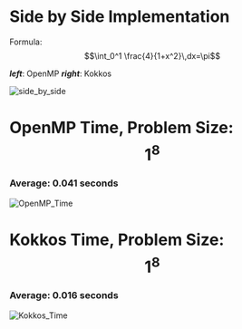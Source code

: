 # Side by Side Implementation 
Formula: $$\int_0^1 \frac{4}{1+x^2}\,dx=\pi$$


 ***left***: OpenMP  ***right***: Kokkos 

![side_by_side](https://user-images.githubusercontent.com/38857089/186280291-f5e50c84-a646-4ad3-8385-f190ab858807.png)

# OpenMP Time, Problem Size: $$1^8$$

### Average: 0.041 seconds 

![OpenMP_Time](https://user-images.githubusercontent.com/38857089/186281846-5ea84cb5-e928-43ab-8ef9-cab964f8df50.png)


# Kokkos Time, Problem Size: $$1^8$$

### Average: 0.016 seconds 

![Kokkos_Time](https://user-images.githubusercontent.com/38857089/186281864-1a9a6c8d-6046-42bd-a8c9-c202ab659731.png)


